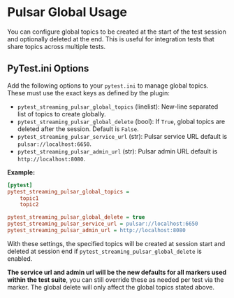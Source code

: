 # Pulsar Global Usage

You can configure global topics to be created at the start of the test session and optionally deleted at the end. This is useful for integration tests that share topics across multiple tests.

## PyTest.ini Options

Add the following options to your `pytest.ini` to manage global topics. These must use the exact keys as defined by the plugin:

- `pytest_streaming_pulsar_global_topics` (linelist): New-line separated list of topics to create globally.
- `pytest_streaming_pulsar_global_delete` (bool): If `True`, global topics are deleted after the session. Default is `False`.
- `pytest_streaming_pulsar_service_url` (str): Pulsar service URL default is `pulsar://localhost:6650`.
- `pytest_streaming_pulsar_admin_url` (str): Pulsar admin URL default is `http://localhost:8080`.

**Example:**

```ini
[pytest]
pytest_streaming_pulsar_global_topics = 
    topic1 
    topic2

pytest_streaming_pulsar_global_delete = true
pytest_streaming_pulsar_service_url = pulsar://localhost:6650
pytest_streaming_pulsar_admin_url = http://localhost:8080
```

With these settings, the specified topics will be created at session start and deleted at session end if `pytest_streaming_pulsar_global_delete` is enabled.

**The service url and admin url will be the new defaults for all markers used within the test suite**, you can still override these as needed per
test via the marker. The global delete will only affect the global topics stated above.